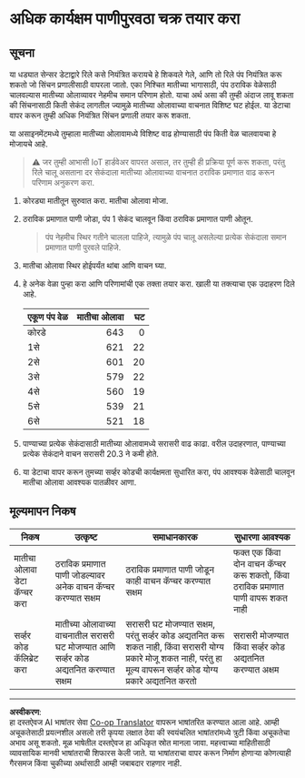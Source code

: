 <!--
CO_OP_TRANSLATOR_METADATA:
{
  "original_hash": "ed0fbd6aed084bfba7d5e2f206968c50",
  "translation_date": "2025-08-27T11:20:39+00:00",
  "source_file": "2-farm/lessons/3-automated-plant-watering/assignment.md",
  "language_code": "mr"
}
-->
# अधिक कार्यक्षम पाणीपुरवठा चक्र तयार करा

## सूचना

या धड्यात सेन्सर डेटाद्वारे रिले कसे नियंत्रित करायचे हे शिकवले गेले, आणि तो रिले पंप नियंत्रित करू शकतो जो सिंचन प्रणालीसाठी वापरला जातो. एका निश्चित मातीच्या भागासाठी, पंप ठराविक वेळेसाठी चालवल्यास मातीच्या ओलाव्यावर नेहमीच समान परिणाम होतो. याचा अर्थ असा की तुम्ही अंदाज लावू शकता की सिंचनासाठी किती सेकंद लागतील ज्यामुळे मातीच्या ओलावाच्या वाचनात विशिष्ट घट होईल. या डेटाचा वापर करून तुम्ही अधिक नियंत्रित सिंचन प्रणाली तयार करू शकता.

या असाइनमेंटमध्ये तुम्हाला मातीच्या ओलावामध्ये विशिष्ट वाढ होण्यासाठी पंप किती वेळ चालवायचा हे मोजायचे आहे.

> ⚠️ जर तुम्ही आभासी IoT हार्डवेअर वापरत असाल, तर तुम्ही ही प्रक्रिया पूर्ण करू शकता, परंतु रिले चालू असताना दर सेकंदाला मातीच्या ओलावाच्या वाचनात ठराविक प्रमाणात वाढ करून परिणाम अनुकरण करा.

1. कोरड्या मातीतून सुरुवात करा. मातीचा ओलावा मोजा.

1. ठराविक प्रमाणात पाणी जोडा, पंप 1 सेकंद चालवून किंवा ठराविक प्रमाणात पाणी ओतून.

    > पंप नेहमीच स्थिर गतीने चालला पाहिजे, त्यामुळे पंप चालू असलेल्या प्रत्येक सेकंदाला समान प्रमाणात पाणी पुरवले पाहिजे.

1. मातीचा ओलावा स्थिर होईपर्यंत थांबा आणि वाचन घ्या.

1. हे अनेक वेळा पुन्हा करा आणि परिणामांची एक तक्ता तयार करा. खाली या तक्त्याचा एक उदाहरण दिले आहे.

    | एकूण पंप वेळ | मातीचा ओलावा | घट |
    | --- | --: | -: |
    | कोरडे | 643 |  0 |
    | 1से | 621 | 22 |
    | 2से | 601 | 20 |
    | 3से | 579 | 22 |
    | 4से | 560 | 19 |
    | 5से | 539 | 21 |
    | 6से | 521 | 18 |

1. पाण्याच्या प्रत्येक सेकंदासाठी मातीच्या ओलावामध्ये सरासरी वाढ काढा. वरील उदाहरणात, पाण्याच्या प्रत्येक सेकंदाने वाचन सरासरी 20.3 ने कमी होते.

1. या डेटाचा वापर करून तुमच्या सर्व्हर कोडची कार्यक्षमता सुधारित करा, पंप आवश्यक वेळेसाठी चालवून मातीचा ओलावा आवश्यक पातळीवर आणा.

## मूल्यमापन निकष

| निकष | उत्कृष्ट | समाधानकारक | सुधारणा आवश्यक |
| -------- | --------- | -------- | ----------------- |
| मातीचा ओलावा डेटा कॅप्चर करा | ठराविक प्रमाणात पाणी जोडल्यावर अनेक वाचन कॅप्चर करण्यात सक्षम | ठराविक प्रमाणात पाणी जोडून काही वाचन कॅप्चर करण्यात सक्षम | फक्त एक किंवा दोन वाचन कॅप्चर करू शकतो, किंवा ठराविक प्रमाणात पाणी वापरू शकत नाही |
| सर्व्हर कोड कॅलिब्रेट करा | मातीच्या ओलावाच्या वाचनातील सरासरी घट मोजण्यात आणि सर्व्हर कोड अद्यतनित करण्यात सक्षम | सरासरी घट मोजण्यात सक्षम, परंतु सर्व्हर कोड अद्यतनित करू शकत नाही, किंवा सरासरी योग्य प्रकारे मोजू शकत नाही, परंतु हा मूल्य वापरून सर्व्हर कोड योग्य प्रकारे अद्यतनित करतो | सरासरी मोजण्यात किंवा सर्व्हर कोड अद्यतनित करण्यात अक्षम |

---

**अस्वीकरण**:  
हा दस्तऐवज AI भाषांतर सेवा [Co-op Translator](https://github.com/Azure/co-op-translator) वापरून भाषांतरित करण्यात आला आहे. आम्ही अचूकतेसाठी प्रयत्नशील असलो तरी कृपया लक्षात ठेवा की स्वयंचलित भाषांतरांमध्ये त्रुटी किंवा अचूकतेचा अभाव असू शकतो. मूळ भाषेतील दस्तऐवज हा अधिकृत स्रोत मानला जावा. महत्त्वाच्या माहितीसाठी व्यावसायिक मानवी भाषांतराची शिफारस केली जाते. या भाषांतराचा वापर करून निर्माण होणाऱ्या कोणत्याही गैरसमज किंवा चुकीच्या अर्थासाठी आम्ही जबाबदार राहणार नाही.